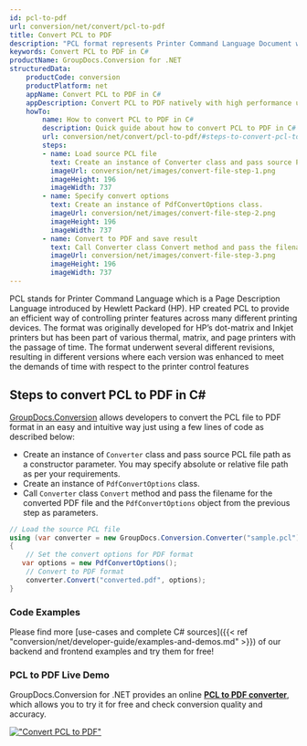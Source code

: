 ```yaml
---
id: pcl-to-pdf
url: conversion/net/convert/pcl-to-pdf
title: Convert PCL to PDF
description: "PCL format represents Printer Command Language Document with .pcl extension. Learn how to convert PCL to PDF file programmatically in C# language using GroupDocs.Conversion for .NET library."
keywords: Convert PCL to PDF in C#
productName: GroupDocs.Conversion for .NET
structuredData:
    productCode: conversion
    productPlatform: net
    appName: Convert PCL to PDF in C#
    appDescription: Convert PCL to PDF natively with high performance using C# language and server side GroupDocs.Conversion for .NET APIs, without the use of any software like Microsoft or Open Office.
    howTo:
        name: How to convert PCL to PDF in C# 
        description: Quick guide about how to convert PCL to PDF in C# with high performance and accuracy.
        url: conversion/net/convert/pcl-to-pdf/#steps-to-convert-pcl-to-pdf-in-c
        steps:
        - name: Load source PCL file 
          text: Create an instance of Converter class and pass source PCL file path as a constructor parameter. You may specify absolute or relative file path as per your requirements. 
          imageUrl: conversion/net/images/convert-file-step-1.png
          imageHeight: 196
          imageWidth: 737
        - name: Specify convert options 
          text: Create an instance of PdfConvertOptions class.
          imageUrl: conversion/net/images/convert-file-step-2.png
          imageHeight: 196
          imageWidth: 737
        - name: Convert to PDF and save result 
          text: Call Converter class Convert method and pass the filename for the converted HTML file and the PdfConvertOptions object from the previous step as parameters.
          imageUrl: conversion/net/images/convert-file-step-3.png
          imageHeight: 196
          imageWidth: 737
---
```


PCL stands for Printer Command Language which is a Page Description Language introduced by Hewlett Packard (HP). HP created PCL to provide an efficient way of controlling printer features across many different printing devices. The format was originally developed for HP’s dot-matrix and Inkjet printers but has been part of various thermal, matrix, and page printers with the passage of time. The format underwent several different revisions, resulting in different versions where each version was enhanced to meet the demands of time with respect to the printer control features

## Steps to convert PCL to PDF in C#

[GroupDocs.Conversion](https://products.groupdocs.com/conversion/net) allows developers to convert the PCL file to PDF format in an easy and intuitive way just using a few lines of code as described below:

* Create an instance of `Converter` class and pass source PCL file path as a constructor parameter. You may specify absolute or relative file path as per your requirements. 
* Create an instance of `PdfConvertOptions` class.
* Call `Converter` class `Convert` method and pass the filename for the converted PDF file and the `PdfConvertOptions` object from the previous step as parameters.

```csharp
// Load the source PCL file
using (var converter = new GroupDocs.Conversion.Converter("sample.pcl"))
{
    // Set the convert options for PDF format
   var options = new PdfConvertOptions();
    // Convert to PDF format
    converter.Convert("converted.pdf", options);
}
```

### Code Examples

Please find more [use-cases and complete C# sources]({{< ref "conversion/net/developer-guide/examples-and-demos.md" >}}) of our backend and frontend examples and try them for free!

### PCL to PDF Live Demo

GroupDocs.Conversion for .NET provides an online [**PCL to PDF converter**](https://products.groupdocs.app/conversion/pcl-to-pdf), which allows you to try it for free and check conversion quality and accuracy.

[!["Convert PCL to PDF"](conversion/net/images/convert-to-pdf/convert-pcl-to-pdf.png)](https://products.groupdocs.app/conversion/pcl-to-pdf)